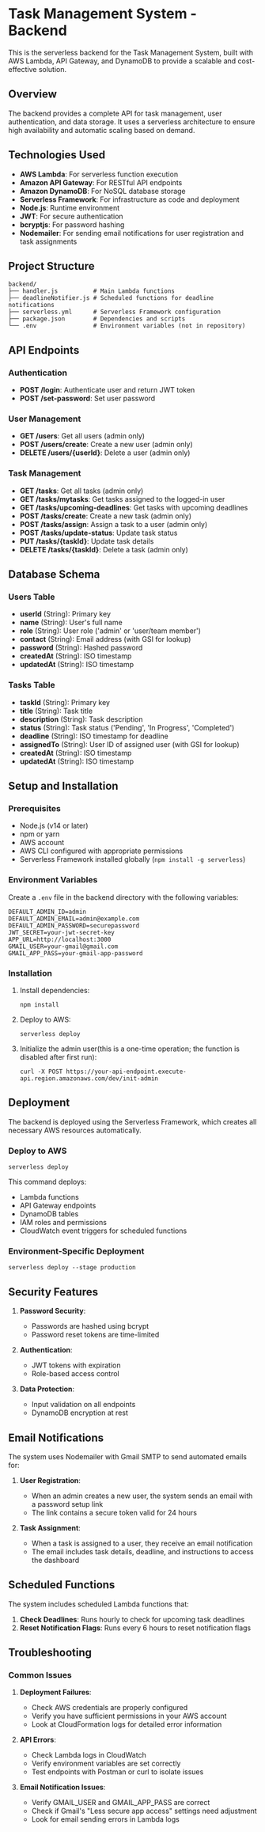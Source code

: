 # Task Management System - Backend

This is the serverless backend for the Task Management System, built with AWS Lambda, API Gateway, and DynamoDB to provide a scalable and cost-effective solution.

## Overview

The backend provides a complete API for task management, user authentication, and data storage. It uses a serverless architecture to ensure high availability and automatic scaling based on demand.

## Technologies Used

- **AWS Lambda**: For serverless function execution
- **Amazon API Gateway**: For RESTful API endpoints
- **Amazon DynamoDB**: For NoSQL database storage
- **Serverless Framework**: For infrastructure as code and deployment
- **Node.js**: Runtime environment
- **JWT**: For secure authentication
- **bcryptjs**: For password hashing
- **Nodemailer**: For sending email notifications for user registration and task assignments

## Project Structure

```
backend/
├── handler.js          # Main Lambda functions
├── deadlineNotifier.js # Scheduled functions for deadline notifications
├── serverless.yml      # Serverless Framework configuration
├── package.json        # Dependencies and scripts
└── .env                # Environment variables (not in repository)
```

## API Endpoints

### Authentication

- **POST /login**: Authenticate user and return JWT token
- **POST /set-password**: Set user password

### User Management

- **GET /users**: Get all users (admin only)
- **POST /users/create**: Create a new user (admin only)
- **DELETE /users/{userId}**: Delete a user (admin only)

### Task Management

- **GET /tasks**: Get all tasks (admin only)
- **GET /tasks/mytasks**: Get tasks assigned to the logged-in user
- **GET /tasks/upcoming-deadlines**: Get tasks with upcoming deadlines
- **POST /tasks/create**: Create a new task (admin only)
- **POST /tasks/assign**: Assign a task to a user (admin only)
- **POST /tasks/update-status**: Update task status
- **PUT /tasks/{taskId}**: Update task details
- **DELETE /tasks/{taskId}**: Delete a task (admin only)

## Database Schema

### Users Table

- **userId** (String): Primary key
- **name** (String): User's full name
- **role** (String): User role ('admin' or 'user/team member')
- **contact** (String): Email address (with GSI for lookup)
- **password** (String): Hashed password
- **createdAt** (String): ISO timestamp
- **updatedAt** (String): ISO timestamp

### Tasks Table

- **taskId** (String): Primary key
- **title** (String): Task title
- **description** (String): Task description
- **status** (String): Task status ('Pending', 'In Progress', 'Completed')
- **deadline** (String): ISO timestamp for deadline
- **assignedTo** (String): User ID of assigned user (with GSI for lookup)
- **createdAt** (String): ISO timestamp
- **updatedAt** (String): ISO timestamp

## Setup and Installation

### Prerequisites

- Node.js (v14 or later)
- npm or yarn
- AWS account
- AWS CLI configured with appropriate permissions
- Serverless Framework installed globally (`npm install -g serverless`)

### Environment Variables

Create a `.env` file in the backend directory with the following variables:

```
DEFAULT_ADMIN_ID=admin
DEFAULT_ADMIN_EMAIL=admin@example.com
DEFAULT_ADMIN_PASSWORD=securepassword
JWT_SECRET=your-jwt-secret-key
APP_URL=http://localhost:3000
GMAIL_USER=your-gmail@gmail.com
GMAIL_APP_PASS=your-gmail-app-password
```

### Installation

1. Install dependencies:
   ```
   npm install
   ```

2. Deploy to AWS:
   ```
   serverless deploy
   ```

3. Initialize the admin user(this is a one-time operation; the function is disabled after first run):
   ```
   curl -X POST https://your-api-endpoint.execute-api.region.amazonaws.com/dev/init-admin
   ```

## Deployment

The backend is deployed using the Serverless Framework, which creates all necessary AWS resources automatically.

### Deploy to AWS

```
serverless deploy
```

This command deploys:
- Lambda functions
- API Gateway endpoints
- DynamoDB tables
- IAM roles and permissions
- CloudWatch event triggers for scheduled functions

### Environment-Specific Deployment

```
serverless deploy --stage production
```

## Security Features

1. **Password Security**:
   - Passwords are hashed using bcrypt
   - Password reset tokens are time-limited

2. **Authentication**:
   - JWT tokens with expiration
   - Role-based access control

3. **Data Protection**:
   - Input validation on all endpoints
   - DynamoDB encryption at rest

## Email Notifications

The system uses Nodemailer with Gmail SMTP to send automated emails for:

1. **User Registration**: 
   - When an admin creates a new user, the system sends an email with a password setup link
   - The link contains a secure token valid for 24 hours

2. **Task Assignment**: 
   - When a task is assigned to a user, they receive an email notification
   - The email includes task details, deadline, and instructions to access the dashboard

## Scheduled Functions

The system includes scheduled Lambda functions that:

1. **Check Deadlines**: Runs hourly to check for upcoming task deadlines
2. **Reset Notification Flags**: Runs every 6 hours to reset notification flags

## Troubleshooting

### Common Issues

1. **Deployment Failures**:
   - Check AWS credentials are properly configured
   - Verify you have sufficient permissions in your AWS account
   - Look at CloudFormation logs for detailed error information

2. **API Errors**:
   - Check Lambda logs in CloudWatch
   - Verify environment variables are set correctly
   - Test endpoints with Postman or curl to isolate issues

3. **Email Notification Issues**:
   - Verify GMAIL_USER and GMAIL_APP_PASS are correct
   - Check if Gmail's "Less secure app access" settings need adjustment
   - Look for email sending errors in Lambda logs